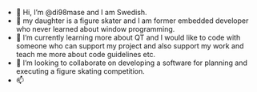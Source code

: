 - 👋 Hi, I’m @di98mase and I am Swedish.
- 👀 my daughter is a figure skater and I am former embedded developer who never learned about window programming.
- 🌱 I’m currently learning more about QT and I would like to code with someone who can support my project and also support my work and teach me more about code guidelines etc.
- 💞️ I’m looking to collaborate on developing a software for planning and executing a figure skating competition. 
- 📫 

<!---
di98mase/di98mase is a ✨ special ✨ repository because its `README.md` (this file) appears on your GitHub profile.
You can click the Preview link to take a look at your changes.
--->
